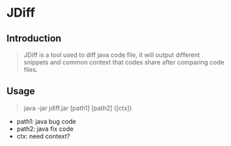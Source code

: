 # JDiff

## Introduction
> JDiff is a tool used to diff java code file, it will output different snippets and common context that codes share after comparing code files.

## Usage
> java -jar jdiff.jar [path1] [path2] ([ctx])
+ path1: java bug code
+ path2: java fix code
+ ctx: need context?